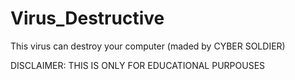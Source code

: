 # Virus_Destructive
This virus can destroy your computer (maded by CYBER SOLDIER)

DISCLAIMER: THIS IS ONLY FOR EDUCATIONAL PURPOUSES

